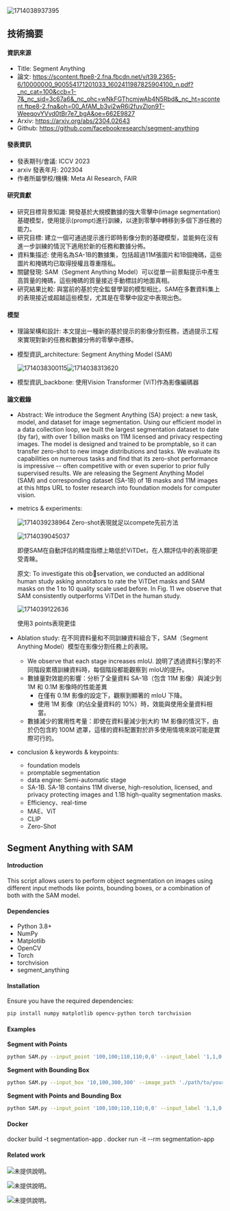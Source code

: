 ![1714038937395](images/Readme/1714038937395.png)

## 技術摘要

#### 資訊來源

- Title: Segment Anything
- 論文: https://scontent.ftpe8-2.fna.fbcdn.net/v/t39.2365-6/10000000_900554171201033_1602411987825904100_n.pdf?_nc_cat=100&ccb=1-7&_nc_sid=3c67a6&_nc_ohc=wNkFGThcmjwAb4N5Rbd&_nc_ht=scontent.ftpe8-2.fna&oh=00_AfAM_b3vi2wR6i2fuvZlon9T-WeeqovYVvd0tBr7e7_bgA&oe=662E9827
- Arxiv: https://arxiv.org/abs/2304.02643
- Github: https://github.com/facebookresearch/segment-anything

#### 發表資訊

- 發表期刊/會議: ICCV 2023
- arxiv 發表年月: 202304
- 作者所屬學校/機構: Meta AI Research, FAIR

#### 研究貢獻

- 研究目標背景知識: 開發基於大規模數據的強大零擊中(image segmentation)基礎模型，使用提示(prompt)進行訓練，以達到零擊中轉移到多個下游任務的能力。
- 研究目標: 建立一個可通過提示進行即時影像分割的基礎模型，並能夠在沒有進一步訓練的情況下適用於新的任務和數據分佈。
- 資料集描述: 使用名為SA-1B的數據集，包括超過11M張圖片和1B個掩碼，這些圖片和掩碼均已取得授權且尊重隱私。
- 關鍵發現: SAM（Segment Anything Model）可以從單一前景點提示中產生高質量的掩碼，這些掩碼的質量接近手動標註的地面真相。
- 研究結果比較: 與當前的基於完全監督學習的模型相比，SAM在多數資料集上的表現接近或超越這些模型，尤其是在零擊中設定中表現出色。

#### 模型

- 理論架構和設計: 本文提出一種新的基於提示的影像分割任務，透過提示工程來實現對新的任務和數據分佈的零擊中遷移。
- 模型資訊_architecture: Segment Anything Model (SAM)

  ![1714038300115](images/Readme/1714038300115.png)![1714038313620](images/Readme/1714038313620.png)
- 模型資訊_backbone: 使用Vision Transformer (ViT)作為影像編碼器

#### 論文截錄

- Abstract: We introduce the Segment Anything (SA) project: a new task, model, and dataset for image segmentation. Using our efficient model in a data collection loop, we built the largest segmentation dataset to date (by far), with over 1 billion masks on 11M licensed and privacy respecting images. The model is designed and trained to be promptable, so it can transfer zero-shot to new image distributions and tasks. We evaluate its capabilities on numerous tasks and find that its zero-shot performance is impressive -- often competitive with or even superior to prior fully supervised results. We are releasing the Segment Anything Model (SAM) and corresponding dataset (SA-1B) of 1B masks and 11M images at this https URL to foster research into foundation models for computer vision.
- metrics & experiments:

  ![1714039238964](images/Readme/1714039238964.png)
  Zero-shot表現就足以compete先前方法

  ![1714039045037](images/Readme/1714039045037.png)

  即便SAM在自動評估的精度指標上略低於ViTDet，在人類評估中的表現卻更受青睞。

  原文: To investigate this observation, we conducted an additional human study asking annotators to rate the ViTDet masks and SAM masks on the 1 to 10 quality scale used before. In Fig. 11 we observe that SAM consistently outperforms ViTDet in the human study.

  ![1714039122636](images/Readme/1714039122636.png)

  使用3 points表現更佳
- Ablation study: 在不同資料量和不同訓練資料組合下，SAM（Segment Anything Model）模型在影像分割任務上的表現。

  - We observe that each stage increases mIoU. 說明了透過資料引擎的不同階段累積訓練資料時，每個階段都能觀察到 mIoU的提升。
  - 數據量對效能的影響：分析了全量資料 SA-1B（包含 11M 影像）與減少到 1M 和 0.1M 影像時的性能差異
    - 在僅有 0.1M 影像的設定下，觀察到顯著的 mIoU 下降。
    - 使用 1M 影像（約佔全量資料的 10%）時，效能與使用全量資料相當。
  - 數據減少的實用性考量：即使在資料量減少到大約 1M 影像的情況下，由於仍包含約 100M 遮罩，這樣的資料配置對於許多使用情境來說可能是實際可行的。
- conclusion & keywords & keypoints:

  - foundation models
  - promptable segmentation
  - data engine: Semi-automatic stage
  - SA-1B. SA-1B contains 11M diverse, high-resolution, licensed, and privacy protecting images and 1.1B high-quality segmentation masks.
  - Efficiency、real-time
  - MAE、ViT
  - CLIP
  - Zero-Shot

## Segment Anything with SAM

#### Introduction

This script allows users to perform object segmentation on images using different input methods like points, bounding boxes, or a combination of both with the SAM model.

#### Dependencies

- Python 3.8+
- NumPy
- Matplotlib
- OpenCV
- Torch
- torchvision
- segment_anything

#### Installation

Ensure you have the required dependencies:

```bash
pip install numpy matplotlib opencv-python torch torchvision
```

#### Examples

**Segment with Points**

```bash
python SAM.py --input_point '100,100;110,110;0,0' --input_label '1,1,0' --image_path './path/to/your/image.jpg'
```

**Segment with Bounding Box**

```bash
python SAM.py --input_box '10,100,300,300' --image_path './path/to/your/image.jpg'
```

**Segment with Points and Bounding Box**

```bash
python SAM.py --input_point '100,100;110,110;0,0' --input_label '1,1,0' --input_box '10,100,300,300' --image_path './path/to/your/image.jpg'
```

#### Docker

docker build -t segmentation-app .
docker run -it --rm segmentation-app

#### Related work

![未提供說明。](https://scontent.ftpe8-2.fna.fbcdn.net/v/t1.15752-9/437360556_2517529248426811_7013240325927368507_n.png?_nc_cat=103&ccb=1-7&_nc_sid=5f2048&_nc_ohc=83BpNOq5VEEQ7kNvgEkHjBb&_nc_ht=scontent.ftpe8-2.fna&oh=03_Q7cD1QEBc3KKdMfXHnBENGJLRWAlffijysVSUO0Sv3G-gWe2Mw&oe=6651A341)

![未提供說明。](https://scontent.ftpe8-4.fna.fbcdn.net/v/t1.15752-9/437197278_465772849109984_5140503324592834505_n.png?_nc_cat=110&ccb=1-7&_nc_sid=5f2048&_nc_ohc=CFvyo4RztwMQ7kNvgEMjCGn&_nc_ht=scontent.ftpe8-4.fna&oh=03_Q7cD1QGUdi94RnTiJSZoIXG9XGm5XezftrnD_hj-j7nRvWFGow&oe=66519B8E)

![未提供說明。](https://scontent.ftpe8-3.fna.fbcdn.net/v/t1.15752-9/437578642_310175925433719_2772007367767583262_n.png?_nc_cat=107&ccb=1-7&_nc_sid=5f2048&_nc_ohc=WRf02LAE2VEQ7kNvgGHCP7q&_nc_ht=scontent.ftpe8-3.fna&oh=03_Q7cD1QEVMqrfz-SiVTspBF8Prx983TjzjEDQBZ33mQ-US8RfBQ&oe=6651A29A)
